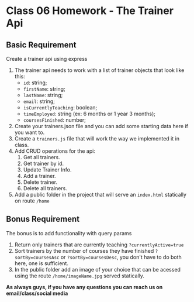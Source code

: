 # Class 06 Homework - The Trainer Api

## Basic Requirement

Create a trainer api using express

1. The trainer api needs to work with a list of trainer objects that look like this:
   - `id`: string;
   - `firstName`: string;
   - `lastName`: string;
   - `email`: string;
   - `isCurrentlyTeaching`: boolean;
   - `timeEmployed`: string (ex: 6 months or 1 year 3 months);
   - `coursesFinished`: number;
2. Create your trainers.json file and you can add some starting data here if you want to.
3. Create a `trainers.js` file that will work the way we implemented it in class.
4. Add CRUD operations for the api:
   1. Get all trainers.
   2. Get trainer by id.
   3. Update Trainer Info.
   4. Add a trainer.
   5. Delete trainer.
   6. Delete all trainers.
5. Add a public folder in the project that will serve an `index.html` statically on route `/home`

## Bonus Requirement

The bonus is to add functionality with query params

1. Return only trainers that are currently teaching `?currentlyActive=true`
2. Sort trainers by the number of courses they have finished `?sortBy=coursesAsc` or `?sortBy=coursesDesc`, you don't have to do both here, one is sufficient.
3. In the public folder add an image of your choice that can be acessed using the route `/home/imageName.jpg` served statically.

**As always guys, if you have any questions you can reach us on email/class/social media**
